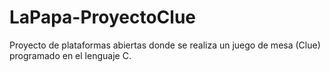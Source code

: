 # LaPapa-ProyectoClue
Proyecto de plataformas abiertas donde se realiza un juego de mesa (Clue) programado en el lenguaje C.
